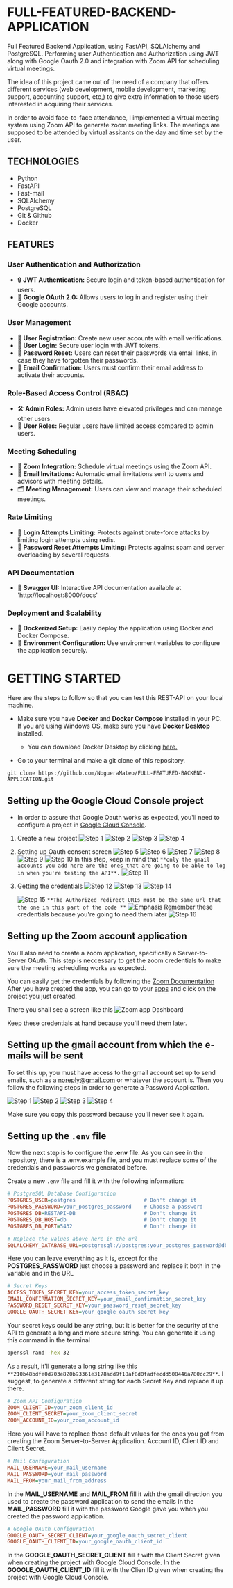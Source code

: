 # FULL-FEATURED-BACKEND-APPLICATION
Full Featured Backend Application, using FastAPI, SQLAlchemy and PostgreSQL. Performing user Authentication and Authorization using JWT along with Google Oauth 2.0 and integration with Zoom API for scheduling virtual meetings.

The idea of this project came out of the need of a company that offers different services (web development, mobile development, marketing support, accounting support, etc,) to give extra information to those users interested in acquiring their services. 

In order to avoid face-to-face attendance, I implemented a virtual meeting system using Zoom API to generate zoom meeting links. The meetings are supposed to be attended by virtual assitants on the day and time set by the user. 

## TECHNOLOGIES
- Python
- FastAPI
- Fast-mail
- SQLAlchemy
- PostgreSQL
- Git & Github
- Docker

## FEATURES

### User Authentication and Authorization
- 🔒 **JWT Authentication:** Secure login and token-based authentication for users.
- 🔑 **Google OAuth 2.0:** Allows users to log in and register using their Google accounts.

### User Management
- 📝 **User Registration:** Create new user accounts with email verifications.
- 🔐 **User Login:** Secure user login with JWT tokens.
- 🔄 **Password Reset:** Users can reset their passwords via email links, in case they have forgotten their passwords.
- 📧 **Email Confirmation:** Users must confirm their email address to activate their accounts.

### Role-Based Access Control (RBAC)
- 🛠️ **Admin Roles:** Admin users have elevated privileges and can manage other users.
- 👥 **User Roles:** Regular users have limited access compared to admin users.

### Meeting Scheduling
- 📅 **Zoom Integration:** Schedule virtual meetings using the Zoom API.
- 📧 **Email Invitations:** Automatic email invitations sent to users and advisors with meeting details.
- 🗂️ **Meeting Management:** Users can view and manage their scheduled meetings.

### Rate Limiting 
- 🚫 **Login Attempts Limiting:** Protects against brute-force attacks by limiting login attempts using redis.
- 🚦 **Password Reset Attempts Limiting:** Protects against spam and server overloading by several requests.

### API Documentation
- 📖 **Swagger UI:** Interactive API documentation available at 'http://localhost:8000/docs'

### Deployment and Scalability
- 🐳 **Dockerized Setup:** Easily deploy the application using Docker and Docker Compose.
- 🔧 **Environment Configuration:** Use environment variables to configure the application securely.

# GETTING STARTED
Here are the steps to follow so that you can test this REST-API on your local machine.

- Make sure you have **Docker** and **Docker Compose** installed in your PC. If you are using Windows OS, make sure you have **Docker Desktop** installed.
    - You can download Docker Desktop by clicking [here.](https://www.docker.com/products/docker-desktop/)

- Go to your terminal and make a git clone of this repository. 
```
git clone https://github.com/NogueraMateo/FULL-FEATURED-BACKEND-APPLICATION.git
```

## Setting up the Google Cloud Console project

- In order to assure that Google Oauth works as expected, you'll need to configure a project in [Google Cloud Console](https://console.cloud.google.com/welcome/new?_ga=2.117443785.-1160546546.1718048896). 

1. Create a new project
    ![Step 1](/assets/Zoom-Tuto/Step1.png)
    ![Step 2](/assets/Zoom-Tuto/Step2.png)
    ![Step 3](/assets/Zoom-Tuto/Step3.png)
    ![Step 4](/assets/Zoom-Tuto/Step4.png)

 2. Setting up Oauth consent screen
    ![Step 5](/assets/Zoom-Tuto/Step5.png)
    ![Step 6](/assets/Zoom-Tuto/Step6.png)
    ![Step 7](/assets/Zoom-Tuto/Step7.png)
    ![Step 8](/assets/Zoom-Tuto/Step8.png)
    ![Step 9](/assets/Zoom-Tuto/Step9.png)
    ![Step 10](/assets/Zoom-Tuto/Step10.png)
In this step, keep in mind that `**only the gmail accounts you add here are the ones that are going to be able to log in when you're testing the API**.`
    ![Step 11](/assets/Zoom-Tuto/Step11.png)

4. Getting the credentials
    ![Step 12](/assets/Zoom-Tuto/Step12.png)
    ![Step 13](/assets/Zoom-Tuto/Step13.png)
    ![Step 14](/assets/Zoom-Tuto/Step14.png) 

    ![Step 15](/assets/Zoom-Tuto/Step15.png)
    `**The Authorized redirect URIs must be the same url that the one in this part of the code **`
    ![Emphasis](/assets/Zoom-Tuto/Emphasis.png)
Remember these credentials because you're going to need them later
    ![Step 16](/assets/Zoom-Tuto/Step16.png)

## Setting up the Zoom account application

You'll also need to create a zoom application, specifically a Server-to-Server OAuth. This step is neccessary to get the zoom
credentials to make sure the meeting scheduling works as expected. 

You can easily get the credentials by following the [Zoom Documentation](https://developers.zoom.us/docs/internal-apps/)
After you have created the app, you can go to your [apps](https://marketplace.zoom.us/user/build) and click on the project you
just created. 

There you shall see a screen like this
    ![Zoom app Dashboard](/assets/ZoomApp.png)

Keep these credentials at hand because you'll need them later.

## Setting up the gmail account from which the e-mails will be sent

To set this up, you must have access to the gmail account set up to send emails, such as a noreply@gmail.com or whatever the account is.
Then you follow the following steps in order to generate a Password Application.

![Step 1](/assets/Google-App-Tuto/GStep1.png)
![Step 2](/assets/Google-App-Tuto/GStep2.png)
![Step 3](/assets/Google-App-Tuto/GStep3.png)
![Step 4](/assets/Google-App-Tuto/GStep4.png)

Make sure you copy this password because you'll never see it again.

## Setting up the `.env` file

Now the next step is to configure the **.env** file. As you can see in the repository, there is a .env.example file, and you must replace 
some of the credentials and passwords we generated before.

Create a new `.env` file and fill it with the following information:

```ini
# PostgreSQL Database Configuration
POSTGRES_USER=postgres                      # Don't change it
POSTGRES_PASSWORD=your_postgres_password    # Choose a password
POSTGRES_DB=RESTAPI-DB                      # Don't change it 
POSTGRES_DB_HOST=db                         # Don't change it
POSTGRES_DB_PORT=5432                       # Don't change it

# Replace the values above here in the url
SQLALCHEMY_DATABASE_URL=postgresql://postgres:your_postgres_password@db:5432/RESTAPI-DB
```

Here you can leave everything as it is, except for the **POSTGRES_PASSWORD** just choose a password and replace it both in the 
variable and in the URL

```ini
# Secret Keys
ACCESS_TOKEN_SECRET_KEY=your_access_token_secret_key
EMAIL_CONFIRMATION_SECRET_KEY=your_email_confirmation_secret_key
PASSWORD_RESET_SECRET_KEY=your_password_reset_secret_key
GOOGLE_OAUTH_SECRET_KEY=your_google_oauth_secret_key
```

Your secret keys could be any string, but it is better for the security of the API to generate a long and more secure string.
You can generate it using this command in the terminal

```bash
openssl rand -hex 32
```
As a result, it'll generate a long string like this `**210b48bdfe0d703e820b93361e3178add9f18af8d0fadfecdd508446a780cc29**`.
I suggest, to generate a different string for each Secret Key and replace it up there.

```ini
# Zoom API Configuration
ZOOM_CLIENT_ID=your_zoom_client_id
ZOOM_CLIENT_SECRET=your_zoom_client_secret
ZOOM_ACCOUNT_ID=your_zoom_account_id
```

Here you will have to replace those default values for the ones you got from creating the Zoom Server-to-Server Application.
Account ID, Client ID and Client Secret.

```ini
# Mail Configuration
MAIL_USERNAME=your_mail_username
MAIL_PASSWORD=your_mail_password
MAIL_FROM=your_mail_from_address
```

In the **MAIL_USERNAME** and **MAIL_FROM** fill it with the gmail direction you used to create the password application to send the emails
In the **MAIL_PASSWORD** fill it with the password Google gave you when you created the password application. 


```ini
# Google OAuth Configuration
GOOGLE_OAUTH_SECRET_CLIENT=your_google_oauth_secret_client
GOOGLE_OAUTH_CLIENT_ID=your_google_oauth_client_id
```

In the **GOOGLE_OAUTH_SECRET_CLIENT** fill it with the Client Secret given when creating the project with Google Cloud Console.
In the **GOOGLE_OAUTH_CLIENT_ID** fill it with the Clien ID given when creating the project with Google Cloud Console.